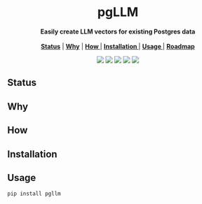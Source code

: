<p align="center">

[//]: # (<p align="center">)

[//]: # (   <img width="50%" height="40%" src="" alt="Logo">)

[//]: # (  </p>)

  <h1 align="center">pgLLM</h1>
  <p align="center">
  <strong>Easily create LLM vectors for existing Postgres data</strong>
    <br> <br />
    <a href="#status"><strong> Status</strong></a> |
    <a href="#why"><strong> Why</strong></a> |
    <a href="#how"><strong> How </strong></a> |
    <a href="#installation"><strong> Installation </strong></a> |
    <a href="#usage"><strong> Usage </strong></a> |
    <a href="#roadmap"><strong> Roadmap </strong></a> 

   </p>
<p align="center">

<p align="center">
<a href="https://pypi.org/project/pgllm/"><img src="https://img.shields.io/pypi/v/pgllm?label=PyPI"></a>
<a href="https://github.com/Florents-Tselai/pgllm/actions/workflows/test.yml?branch=mainline"><img src="https://github.com/Florents-Tselai/pgllm/actions/workflows/test.yml/badge.svg"></a>
<a href="https://codecov.io/gh/Florents-Tselai/pgllm"><img src="https://codecov.io/gh/Florents-Tselai/pgllm/branch/main/graph/badge.svg"></a>  
<a href="https://opensource.org/licenses/MIT license"><img src="https://img.shields.io/badge/MIT license.0-blue.svg"></a>
<a href="https://github.com/Florents-Tselai/pgllm/releases"><img src="https://img.shields.io/github/v/release/Florents-Tselai/pgllm?include_prereleases&label=changelog"></a>

## Status

## Why

## How

## Installation

## Usage

```bash
pip install pgllm
```

